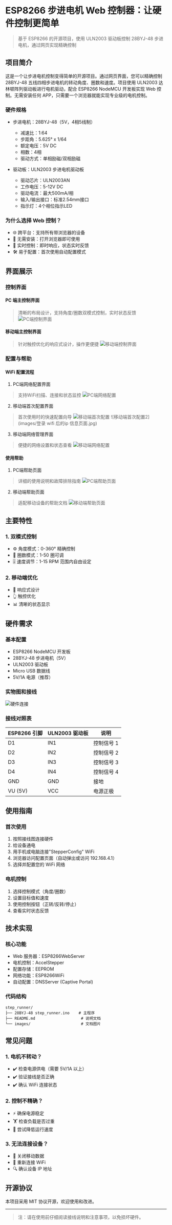# ESP8266 步进电机 Web 控制器：让硬件控制更简单

> 基于 ESP8266 的开源项目，使用 ULN2003 驱动板控制 28BYJ-48 步进电机，通过网页实现精确控制

## 项目简介

这是一个让步进电机控制变得简单的开源项目。通过网页界面，您可以精确控制 28BYJ-48 五线四相步进电机的转动角度、圈数和速度。项目使用 ULN2003 达林顿阵列驱动板进行电机驱动，配合 ESP8266 NodeMCU 开发板实现 Web 控制。无需安装任何 APP，只需要一个浏览器就能实现专业级的电机控制。

### 硬件规格
- 步进电机：28BYJ-48（5V，4相5线制）
  - 减速比：1:64
  - 步距角：5.625° x 1/64
  - 额定电压：5V DC
  - 相数：4相
  - 驱动方式：单相励磁/双相励磁
  
- 驱动板：ULN2003 步进电机驱动板
  - 驱动芯片：ULN2003AN
  - 工作电压：5-12V DC
  - 驱动电流：最大500mA/相
  - 输入/输出接口：标准2.54mm接口
  - 指示灯：4个相位指示LED

### 为什么选择 Web 控制？
- 🌐 跨平台：支持所有带浏览器的设备
- 📱 无需安装：打开浏览器即可使用
- 🔄 实时控制：即时响应，状态实时反馈
- 🛠 易于配置：首次使用自动配置模式

## 界面展示

### 控制界面
#### PC 端主控制界面
> 清晰的布局设计，支持角度/圈数双模式控制，实时状态反馈
![PC端控制界面](images/pc%20端控制面板页面.png)

#### 移动端主控制界面
> 针对触控优化的响应式设计，操作更便捷
![移动端控制界面](images/移动端控制面板页面.pic.jpg)

### 配置与帮助
#### WiFi 配置流程
1. PC端网络配置界面
> 支持WiFi扫描、连接和状态监控
![PC端网络配置](images/pc%20端网络信息页面.png)

2. 移动端首次配置界面
> 首次使用时的快速配置向导
![移动端首次配置](images/移动端首次连接开发版热点配置网络信息.pic.jpg)
![移动端首次配置2](images/登录 wifi 后的ip 信息页面.jpg)

3. 移动端网络管理界面
> 便捷的网络设置和状态查看
![移动端网络配置](images/移动端网络配置信息.pic.jpg)

#### 使用帮助
1. PC端帮助页面
> 详细的使用说明和故障排除指南
![PC端帮助页面](images/pc%20端帮助页面.png)

2. 移动端帮助页面
> 适配移动设备的帮助文档
![移动端帮助页面](images/移动端帮助页面.pic.jpg)

## 主要特性

### 1. 双模式控制
- ⚙️ 角度模式：0-360° 精确控制
- 🔄 圈数模式：1-50 圈可调
- 🎚️ 速度调节：1-15 RPM 范围内自由设定

### 2. 移动端优化
- 📱 响应式设计
- 👆 触控优化
- 📊 清晰的状态显示

## 硬件需求

### 基本配置
- ESP8266 NodeMCU 开发板
- 28BYJ-48 步进电机（5V）
- ULN2003 驱动板
- Micro USB 数据线
- 5V/1A 电源（推荐）

### 实物图和接线
![硬件连接](images/5.jpg)

### 接线对照表
| ESP8266 引脚 | ULN2003 驱动板 | 说明 |
|------------|---------------|------|
| D1         | IN1          | 控制信号 1 |
| D2         | IN2          | 控制信号 2 |
| D3         | IN3          | 控制信号 3 |
| D4         | IN4          | 控制信号 4 |
| GND        | GND          | 接地     |
| VU (5V)    | VCC          | 电源正极  |

## 使用指南

### 首次使用
1. 按照接线图连接硬件
2. 给设备通电
3. 用手机或电脑连接"StepperConfig" WiFi
4. 浏览器访问配置页面（自动弹出或访问 192.168.4.1）
5. 选择并配置您的 WiFi 网络

### 电机控制
1. 选择控制模式（角度/圈数）
2. 设置目标值和速度
3. 使用控制按钮（正转/反转/停止）
4. 查看实时状态反馈

## 技术实现

### 核心功能
- Web 服务器：ESP8266WebServer
- 电机控制：AccelStepper
- 配置存储：EEPROM
- 网络功能：ESP8266WiFi
- 自动配置：DNSServer (Captive Portal)

### 代码结构
```
step_runner/
├── 28BYJ-48 step_runner.ino    # 主程序
├── README.md                    # 说明文档
└── images/                      # 文档图片
```

## 常见问题

### 1. 电机不转动？
- ✔️ 检查电源供电（需要 5V/1A 以上）
- ✔️ 验证接线是否正确
- ✔️ 确认 WiFi 连接状态

### 2. 控制不精确？
- ⚡ 确保电源稳定
- 🏋️ 检查负载是否过重
- 🔄 尝试降低运行速度

### 3. 无法连接设备？
- 📱 关闭移动数据
- 🔄 重新连接 WiFi
- 🔍 确认设备 IP 地址

## 开源协议

本项目采用 MIT 协议开源，欢迎使用和改进。

---

> 注：请在使用前仔细阅读接线说明和注意事项，以免损坏硬件。
